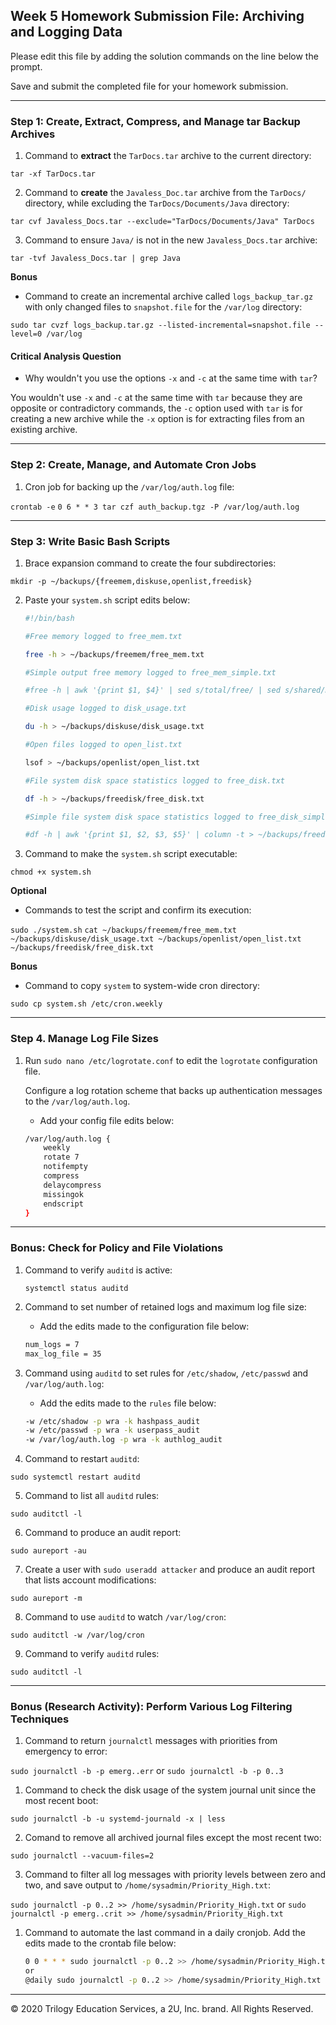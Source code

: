 ## Week 5 Homework Submission File: Archiving and Logging Data

Please edit this file by adding the solution commands on the line below the prompt.

Save and submit the completed file for your homework submission.

---

### Step 1: Create, Extract, Compress, and Manage tar Backup Archives

1. Command to **extract** the `TarDocs.tar` archive to the current directory: 

`tar -xf TarDocs.tar` 

2. Command to **create** the `Javaless_Doc.tar` archive from the `TarDocs/` directory, while excluding the `TarDocs/Documents/Java` directory: 

`tar cvf Javaless_Docs.tar --exclude="TarDocs/Documents/Java" TarDocs`

3. Command to ensure `Java/` is not in the new `Javaless_Docs.tar` archive: 

`tar -tvf Javaless_Docs.tar | grep Java`

**Bonus** 
- Command to create an incremental archive called `logs_backup_tar.gz` with only changed files to `snapshot.file` for the `/var/log` directory:

`sudo tar cvzf logs_backup.tar.gz --listed-incremental=snapshot.file --level=0 /var/log`

#### Critical Analysis Question

- Why wouldn't you use the options `-x` and `-c` at the same time with `tar`?

You wouldn't use `-x` and `-c` at the same time with `tar` because they are opposite or contradictory commands, the `-c` option used with `tar` is for creating a new archive while the `-x` option is for extracting files from an existing archive.

---

### Step 2: Create, Manage, and Automate Cron Jobs

1. Cron job for backing up the `/var/log/auth.log` file: 

`crontab -e`
`0 6 * * 3 tar czf auth_backup.tgz -P /var/log/auth.log`

---

### Step 3: Write Basic Bash Scripts

1. Brace expansion command to create the four subdirectories: 

`mkdir -p ~/backups/{freemem,diskuse,openlist,freedisk}`

2. Paste your `system.sh` script edits below:

    ```bash
    #!/bin/bash
    
    #Free memory logged to free_mem.txt
    
    free -h > ~/backups/freemem/free_mem.txt
    
    #Simple output free memory logged to free_mem_simple.txt

    #free -h | awk '{print $1, $4}' | sed s/total/free/ | sed s/shared/memory/ > ~/backups/freemem/free_mem_simple.txt

    #Disk usage logged to disk_usage.txt

    du -h > ~/backups/diskuse/disk_usage.txt

    #Open files logged to open_list.txt

    lsof > ~/backups/openlist/open_list.txt

    #File system disk space statistics logged to free_disk.txt

    df -h > ~/backups/freedisk/free_disk.txt

    #Simple file system disk space statistics logged to free_disk_simple.txt

    #df -h | awk '{print $1, $2, $3, $5}' | column -t > ~/backups/freedisk/free_disk_simple.txt

    ```

3. Command to make the `system.sh` script executable:

`chmod +x system.sh`

**Optional**
- Commands to test the script and confirm its execution:

`sudo ./system.sh`
`cat ~/backups/freemem/free_mem.txt ~/backups/diskuse/disk_usage.txt ~/backups/openlist/open_list.txt ~/backups/freedisk/free_disk.txt`

**Bonus**
- Command to copy `system` to system-wide cron directory:

`sudo cp system.sh /etc/cron.weekly`

---

### Step 4. Manage Log File Sizes
 
1. Run `sudo nano /etc/logrotate.conf` to edit the `logrotate` configuration file. 

    Configure a log rotation scheme that backs up authentication messages to the `/var/log/auth.log`.

    - Add your config file edits below:

    ```bash
    /var/log/auth.log {
        weekly
        rotate 7
        notifempty
        compress
        delaycompress
        missingok
        endscript
    }
    ```
---

### Bonus: Check for Policy and File Violations

1. Command to verify `auditd` is active:

    `systemctl status auditd`

2. Command to set number of retained logs and maximum log file size:

    - Add the edits made to the configuration file below:

    ```bash
    num_logs = 7
    max_log_file = 35
    ```

3. Command using `auditd` to set rules for `/etc/shadow`, `/etc/passwd` and `/var/log/auth.log`:


    - Add the edits made to the `rules` file below:

    ```bash
    -w /etc/shadow -p wra -k hashpass_audit
    -w /etc/passwd -p wra -k userpass_audit
    -w /var/log/auth.log -p wra -k authlog_audit
    ```

4. Command to restart `auditd`:

`sudo systemctl restart auditd`

5. Command to list all `auditd` rules:

`sudo auditctl -l`

6. Command to produce an audit report:

`sudo aureport -au`

7. Create a user with `sudo useradd attacker` and produce an audit report that lists account modifications:

`sudo aureport -m`

8. Command to use `auditd` to watch `/var/log/cron`:

`sudo auditctl -w /var/log/cron`

9. Command to verify `auditd` rules:

`sudo auditctl -l`

---

### Bonus (Research Activity): Perform Various Log Filtering Techniques

1. Command to return `journalctl` messages with priorities from emergency to error:

`sudo journalctl -b -p emerg..err`
or
`sudo journalctl -b -p 0..3`

1. Command to check the disk usage of the system journal unit since the most recent boot:

`sudo journalctl -b -u systemd-journald -x | less`

2. Comand to remove all archived journal files except the most recent two:

`sudo journalctl --vacuum-files=2`

3. Command to filter all log messages with priority levels between zero and two, and save output to `/home/sysadmin/Priority_High.txt`:

`sudo journalctl -p 0..2 >> /home/sysadmin/Priority_High.txt`
or
`sudo journalctl -p emerg..crit >> /home/sysadmin/Priority_High.txt`

1. Command to automate the last command in a daily cronjob. Add the edits made to the crontab file below:

    ```bash
    0 0 * * * sudo journalctl -p 0..2 >> /home/sysadmin/Priority_High.txt
    or
    @daily sudo journalctl -p 0..2 >> /home/sysadmin/Priority_High.txt
    ```

---
© 2020 Trilogy Education Services, a 2U, Inc. brand. All Rights Reserved.
